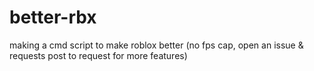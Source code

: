 # better-rbx
making a cmd script to make roblox better (no fps cap, open an issue &amp; requests post to request for more features)
